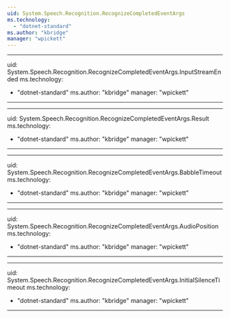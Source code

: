 ```yaml
---
uid: System.Speech.Recognition.RecognizeCompletedEventArgs
ms.technology: 
  - "dotnet-standard"
ms.author: "kbridge"
manager: "wpickett"
---
```


---
uid: System.Speech.Recognition.RecognizeCompletedEventArgs.InputStreamEnded
ms.technology: 
  - "dotnet-standard"
ms.author: "kbridge"
manager: "wpickett"
---

---
uid: System.Speech.Recognition.RecognizeCompletedEventArgs.Result
ms.technology: 
  - "dotnet-standard"
ms.author: "kbridge"
manager: "wpickett"
---

---
uid: System.Speech.Recognition.RecognizeCompletedEventArgs.BabbleTimeout
ms.technology: 
  - "dotnet-standard"
ms.author: "kbridge"
manager: "wpickett"
---

---
uid: System.Speech.Recognition.RecognizeCompletedEventArgs.AudioPosition
ms.technology: 
  - "dotnet-standard"
ms.author: "kbridge"
manager: "wpickett"
---

---
uid: System.Speech.Recognition.RecognizeCompletedEventArgs.InitialSilenceTimeout
ms.technology: 
  - "dotnet-standard"
ms.author: "kbridge"
manager: "wpickett"
---
